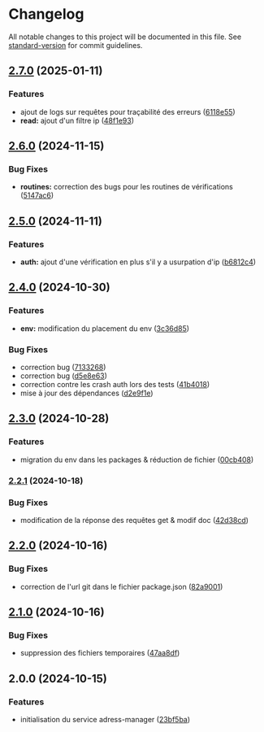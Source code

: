 # Changelog

All notable changes to this project will be documented in this file. See [standard-version](https://github.com/conventional-changelog/standard-version) for commit guidelines.

## [2.7.0](https://github.com/Horus-Turboss-Finance/adress-manager/compare/v2.6.0...v2.7.0) (2025-01-11)


### Features

* ajout de logs sur requêtes pour traçabilité des erreurs ([6118e55](https://github.com/Horus-Turboss-Finance/adress-manager/commit/6118e5548afa729b70f42f2686d84a0bd4bde284))
* **read:** ajout d'un filtre ip ([48f1e93](https://github.com/Horus-Turboss-Finance/adress-manager/commit/48f1e934038b1b743254f7f2d6d04d7e43aff96f))

## [2.6.0](https://github.com/Horus-Turboss-Finance/adress-manager/compare/v2.5.0...v2.6.0) (2024-11-15)


### Bug Fixes

* **routines:** correction des bugs pour les routines de vérifications ([5147ac6](https://github.com/Horus-Turboss-Finance/adress-manager/commit/5147ac6b6e48e5feb2af9e9ac17f0ee1610d4a39))

## [2.5.0](https://github.com/Horus-Turboss-Finance/adress-manager/compare/v2.4.0...v2.5.0) (2024-11-11)


### Features

* **auth:** ajout d'une vérification en plus s'il y a usurpation d'ip ([b6812c4](https://github.com/Horus-Turboss-Finance/adress-manager/commit/b6812c45fc21fe259e91dd0e33b417bdce46ceeb))

## [2.4.0](https://github.com/Horus-Turboss-Finance/adress-manager/compare/v2.3.0...v2.4.0) (2024-10-30)


### Features

* **env:** modification du placement du env ([3c36d85](https://github.com/Horus-Turboss-Finance/adress-manager/commit/3c36d85e64fc7935e4fd035e446915a686a26bfa))


### Bug Fixes

* correction bug ([7133268](https://github.com/Horus-Turboss-Finance/adress-manager/commit/71332685efb599527e0eee7206d7ed001385b599))
* correction bug ([d5e8e63](https://github.com/Horus-Turboss-Finance/adress-manager/commit/d5e8e63ddaf1477a7930e221f3b3771a15f57803))
* correction contre les crash auth lors des tests ([41b4018](https://github.com/Horus-Turboss-Finance/adress-manager/commit/41b40184d14034121dcf5743abdf02f17ca9272c))
* mise à jour des dépendances ([d2e9f1e](https://github.com/Horus-Turboss-Finance/adress-manager/commit/d2e9f1e4e6103211b5f66612e4878b44641ac38d))

## [2.3.0](https://github.com/Horus-Turboss-Finance/adress-manager/compare/v2.2.1...v2.3.0) (2024-10-28)


### Features

* migration du env dans les packages & réduction de fichier ([00cb408](https://github.com/Horus-Turboss-Finance/adress-manager/commit/00cb4086026f91c9c8c35d6cc26ed5b315513fb0))

### [2.2.1](https://github.com/Horus-Turboss-Finance/adress-manager/compare/v2.2.0...v2.2.1) (2024-10-18)


### Bug Fixes

* modification de la réponse des requêtes get & modif doc ([42d38cd](https://github.com/Horus-Turboss-Finance/adress-manager/commit/42d38cda1cae46918f70499be514e3d08bf13e54))

## [2.2.0](https://github.com/Horus-Turboss-Finance/adress-manager/compare/v2.1.0...v2.2.0) (2024-10-16)


### Bug Fixes

* correction de l'url git dans le fichier package.json ([82a9001](https://github.com/Horus-Turboss-Finance/adress-manager/commit/82a9001422eb55e0561a6331228e286a42caabd1))

## [2.1.0](https://github.com/Horus-Turboss-Finance/adress-manager_micro-service/compare/v2.0.0...v2.1.0) (2024-10-16)


### Bug Fixes

* suppression des fichiers temporaires ([47aa8df](https://github.com/Horus-Turboss-Finance/adress-manager_micro-service/commit/47aa8dfb6e0776d7958bb7445af8e3725abdb150))

## 2.0.0 (2024-10-15)


### Features

* initialisation du service adress-manager ([23bf5ba](https://github.com/Horus-Turboss-Finance/adress-manager_micro-service/commit/23bf5bad5246f050c8418bf41b16535c0bdd0498))
